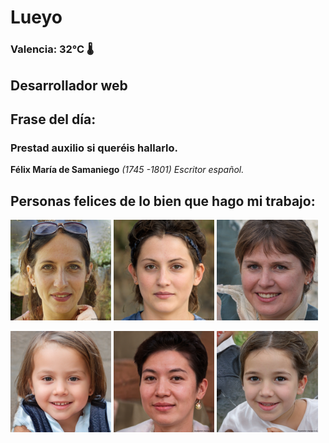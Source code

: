 # Lueyo
### Valencia:  32°C 🌡️
## Desarrollador web
## Frase del día:
<!-- START QUOTE -->
### Prestad auxilio si queréis hallarlo.
**Félix María de Samaniego** *(1745 -1801) Escritor español.*
<!-- END QUOTE -->






## Personas felices de lo bien que hago mi trabajo:

<p float="left">
  <img src="src/image_0.png" width="32%" />
  <img src="src/image_1.png" width="32%" /> 
  <img src="src/image_2.png" width="32%" />
</p>
<p float="left">
  <img src="src/image_3.png" width="32%" />
  <img src="src/image_4.png" width="32%" /> 
  <img src="src/image_5.png" width="32%" />
</p>
